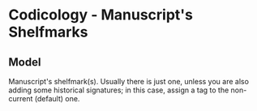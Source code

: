 # Codicology - Manuscript's Shelfmarks

## Model

Manuscript's shelfmark(s). Usually there is just one, unless you are also adding some historical signatures; in this case, assign a tag to the non-current (default) one.
